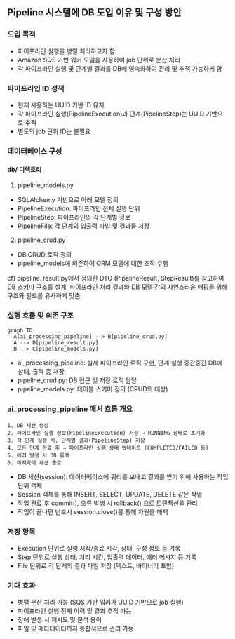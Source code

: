 ## Pipeline 시스템에 DB 도입 이유 및 구성 방안
### 도입 목적
- 파이프라인 실행을 병렬 처리하고자 함
- Amazon SQS 기반 워커 모델을 사용하여 job 단위로 분산 처리
- 각 파이프라인 실행 및 단계별 결과를 DB에 영속화하여 관리 및 추적 가능하게 함

### 파이프라인 ID 정책
- 현재 사용하는 UUID 기반 ID 유지
- 각 파이프라인 실행(PipelineExecution)과 단계(PipelineStep)는 UUID 기반으로 추적
- 별도의 job 단위 ID는 불필요

### 데이터베이스 구성
#### db/ 디렉토리
1. pipeline_models.py
- SQLAlchemy 기반으로 아래 모델 정의
- PipelineExecution: 파이프라인 전체 실행 단위
- PipelineStep: 파이프라인의 각 단계별 정보
- PipelineFile: 각 단계의 입출력 파일 및 결과물 저장

2. pipeline_crud.py
- DB CRUD 로직 정의
- pipeline_models에 의존하여 ORM 모델에 대한 조작 수행

cf) pipeline_result.py에서 정의한 DTO (PipelineResult, StepResult)를 참고하여 DB 스키마 구조를 설계. 파이프라인 처리 결과와 DB 모델 간의 자연스러운 매핑을 위해 구조와 필드를 유사하게 맞춤

### 실행 흐름 및 의존 구조

```mermaid
graph TD
  A[ai_processing_pipeline] --> B[pipeline_crud.py]
  A --> D[pipeline_result.py]
  B --> C[pipeline_models.py]
```

- ai_processing_pipeline: 실제 파이프라인 로직 구현, 단계 실행 중간중간 DB에 상태, 출력 등 저장
- pipeline_crud.py: DB 접근 및 저장 로직 담당
- pipeline_models.py: 테이블 스키마 정의 (CRUD의 대상)

### ai_processing_pipeline 에서 흐름 개요
```
1. DB 세션 생성
2. 파이프라인 실행 정보(PipelineExecution) 저장 → RUNNING 상태로 초기화
3. 각 단계 실행 시, 단계별 결과(PipelineStep) 저장
4. 모든 단계 완료 후 → 파이프라인 실행 상태 업데이트 (COMPLETED/FAILED 등)
5. 에러 발생 시 DB 롤백
6. 마지막에 세션 종료
```
- DB 세션(session): 데이터베이스에 쿼리를 보내고 결과를 받기 위해 사용하는 작업 단위 객체
- Session 객체를 통해 INSERT, SELECT, UPDATE, DELETE 같은 작업
- 작업 완료 후 commit(), 오류 발생 시 rollback() 으로 트랜잭션을 관리
- 작업이 끝나면 반드시 session.close()를 통해 자원을 해제

### 저장 항목
- Execution 단위로 실행 시작/종료 시각, 상태, 구성 정보 등 기록
- Step 단위로 실행 상태, 처리 시간, 입출력 데이터, 에러 메시지 등 기록
- File 단위로 각 단계의 결과 파일 저장 (텍스트, 바이너리 포함)

### 기대 효과
- 병렬 분산 처리 가능 (SQS 기반 워커가 UUID 기반으로 job 실행)
- 파이프라인 실행 전체 이력 및 결과 추적 가능
- 장애 발생 시 재시도 및 분석 용이
- 파일 및 메타데이터까지 통합적으로 관리 가능




